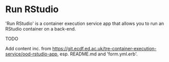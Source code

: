# Run RStudio

'Run RStudio' is a container execution service app that allows you to run an RStudio container on a back-end.

TODO

Add content inc. from https://git.ecdf.ed.ac.uk/tre-container-execution-service/ood-rstudio-app, esp. README.md and 'form.yml.erb'.

